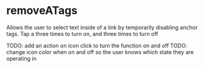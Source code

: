 # removeATags
Allows the user to select text inside of a link by temporarily disabling anchor tags. Tap a three times to turn on, and three times to turn off

TODO: add an action on icon click to turn the function on and off
TODO: change icon color when on and off so the user knows which state they are operating in
